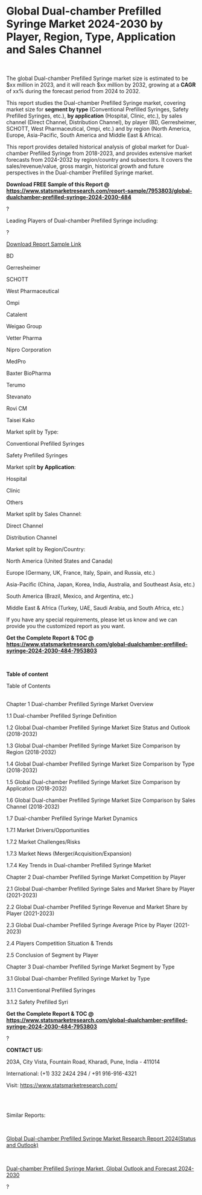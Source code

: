 <h1>Global Dual-chamber Prefilled Syringe Market 2024-2030 by Player, Region, Type, Application and Sales Channel</h1><br/><p>The global Dual-chamber Prefilled Syringe market size is estimated to be $xx million in 2023, and it will reach $xx million by 2032, growing at a <strong>CAGR</strong> of xx% during the forecast period from 2024 to 2032.</p>
 
 
 
 <p>This report studies the Dual-chamber Prefilled Syringe market, covering market size for <strong>segment by type</strong> (Conventional Prefilled Syringes, Safety Prefilled Syringes, etc.), <strong>by application</strong> (Hospital, Clinic, etc.), by sales channel (Direct Channel, Distribution Channel), by player (BD, Gerresheimer, SCHOTT, West Pharmaceutical, Ompi, etc.) and by region (North America, Europe, Asia-Pacific, South America and Middle East & Africa).</p>
 
 
 
 <p>This report provides detailed historical analysis of global market for Dual-chamber Prefilled Syringe from 2018-2023, and provides extensive market forecasts from 2024-2032 by region/country and subsectors. It covers the sales/revenue/value, gross margin, historical growth and future perspectives in the Dual-chamber Prefilled Syringe market.</p>
 
 
 
 <div><b>Download FREE Sample of this Report @ <a href="https://www.statsmarketresearch.com/download-free-sample/7953803/global-dualchamber-prefilled-syringe-2024-2030-484">https://www.statsmarketresearch.com/report-sample/7953803/global-dualchamber-prefilled-syringe-2024-2030-484</a></b></div>
 
 
 
 <p>? </p>
 
 
 
 <p>Leading Players of Dual-chamber Prefilled Syringe including:</p>
 
 
 
 <p>? </p>
 
 
 
 <p><a href="https://www.statsmarketresearch.com/download-free-sample/7953803/global-dualchamber-prefilled-syringe-2024-2030-484">Download Report Sample Link</a></p>
 
 
 
 <p>BD</p>
 
 
 
 <p>Gerresheimer</p>
 
 
 
 <p>SCHOTT</p>
 
 
 
 <p>West Pharmaceutical</p>
 
 
 
 <p>Ompi</p>
 
 
 
 <p>Catalent</p>
 
 
 
 <p>Weigao Group</p>
 
 
 
 <p>Vetter Pharma</p>
 
 
 
 <p>Nipro Corporation</p>
 
 
 
 <p>MedPro</p>
 
 
 
 <p>Baxter BioPharma</p>
 
 
 
 <p>Terumo</p>
 
 
 
 <p>Stevanato</p>
 
 
 
 <p>Rovi CM</p>
 
 
 
 <p>Taisei Kako</p>
 
 
 
 <p>Market split by Type:</p>
 
 
 
 <p>Conventional Prefilled Syringes</p>
 
 
 
 <p>Safety Prefilled Syringes</p>
 
 
 
 <p>Market split <strong>by Application</strong>:</p>
 
 
 
 <p>Hospital</p>
 
 
 
 <p>Clinic</p>
 
 
 
 <p>Others</p>
 
 
 
 <p>Market split by Sales Channel:</p>
 
 
 
 <p>Direct Channel</p>
 
 
 
 <p>Distribution Channel</p>
 
 
 
 <p>Market split by Region/Country:</p>
 
 
 
 <p>North America (United States and Canada)</p>
 
 
 
 <p>Europe (Germany, UK, France, Italy, Spain, and Russia, etc.)</p>
 
 
 
 <p>Asia-Pacific (China, Japan, Korea, India, Australia, and Southeast Asia, etc.)</p>
 
 
 
 <p>South America (Brazil, Mexico, and Argentina, etc.)</p>
 
 
 
 <p>Middle East & Africa (Turkey, UAE, Saudi Arabia, and South Africa, etc.)</p>
 
 
 
 <p>If you have any special requirements, please let us know and we can provide you the customized report as you want.</p>
 
 
 
 <div><b>Get the Complete Report & TOC @ <a href="https://www.statsmarketresearch.com/global-dualchamber-prefilled-syringe-2024-2030-484-7953803">https://www.statsmarketresearch.com/global-dualchamber-prefilled-syringe-2024-2030-484-7953803</a></b></div>
 
 
 
 <p><br />
 
 <b>Table of content</b></p>
 
 
 
 <p>Table of Contents<br />
 
 <br />
 
 Chapter 1 Dual-chamber Prefilled Syringe Market Overview<br />
 
 1.1 Dual-chamber Prefilled Syringe Definition<br />
 
 1.2 Global Dual-chamber Prefilled Syringe Market Size Status and Outlook (2018-2032)<br />
 
 1.3 Global Dual-chamber Prefilled Syringe Market Size Comparison by Region (2018-2032)<br />
 
 1.4 Global Dual-chamber Prefilled Syringe Market Size Comparison by Type (2018-2032)<br />
 
 1.5 Global Dual-chamber Prefilled Syringe Market Size Comparison by Application (2018-2032)<br />
 
 1.6 Global Dual-chamber Prefilled Syringe Market Size Comparison by Sales Channel (2018-2032)<br />
 
 1.7 Dual-chamber Prefilled Syringe Market Dynamics<br />
 
 1.7.1 Market Drivers/Opportunities<br />
 
 1.7.2 Market Challenges/Risks<br />
 
 1.7.3 Market News (Merger/Acquisition/Expansion)<br />
 
 1.7.4 Key Trends in Dual-chamber Prefilled Syringe Market<br />
 
 Chapter 2 Dual-chamber Prefilled Syringe Market Competition by Player<br />
 
 2.1 Global Dual-chamber Prefilled Syringe Sales and Market Share by Player (2021-2023)<br />
 
 2.2 Global Dual-chamber Prefilled Syringe Revenue and Market Share by Player (2021-2023)<br />
 
 2.3 Global Dual-chamber Prefilled Syringe Average Price by Player (2021-2023)<br />
 
 2.4 Players Competition Situation & Trends<br />
 
 2.5 Conclusion of Segment by Player<br />
 
 Chapter 3 Dual-chamber Prefilled Syringe Market Segment by Type<br />
 
 3.1 Global Dual-chamber Prefilled Syringe Market by Type<br />
 
 3.1.1 Conventional Prefilled Syringes<br />
 
 3.1.2 Safety Prefilled Syri</p>
 
 
 
 <div><b>Get the Complete Report & TOC @ <a href="https://www.statsmarketresearch.com/global-dualchamber-prefilled-syringe-2024-2030-484-7953803">https://www.statsmarketresearch.com/global-dualchamber-prefilled-syringe-2024-2030-484-7953803</a></b></div>
 
 
 
 <p>? </p>
 
 
 
 <p><b>CONTACT US:</b><br />
 
 203A, City Vista, Fountain Road, Kharadi, Pune, India - 411014<br />
 
 International: (+1) 332 2424 294 / +91 916-916-4321<br />
 
 Visit: <a href="https://www.statsmarketresearch.com/">https://www.statsmarketresearch.com/</a><br />
 
 <br />
 
 <br />
 
 Similar Reports:<br />
 
 <br />
 
 <a href="https://www.statsmarketresearch.com/global-dualchamber-prefilled-syringe-2024-519-7984291">Global Dual-chamber Prefilled Syringe Market Research Report 2024(Status and Outlook)</a><br />
 
 <br />
 
 <a href="https://www.statsmarketresearch.com/global-dualchamber-prefilled-syringe-forecast-2024-2030-821-7884508">Dual-chamber Prefilled Syringe Market, Global Outlook and Forecast 2024-2030</a><br />
 
 ? </p>